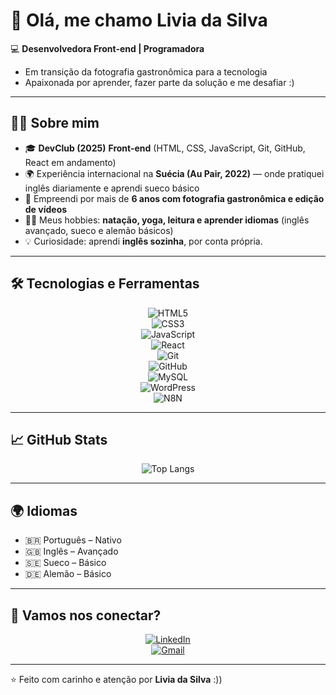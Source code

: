 # 👋 Olá, me chamo Livia da Silva  

💻 **Desenvolvedora Front-end | Programadora**  
- Em transição da fotografia gastronômica para a tecnologia  
- Apaixonada por aprender, fazer parte da solução e me desafiar :)

---

## 🧑‍💻 Sobre mim  

- 🎓 **DevClub (2025)** **Front-end** (HTML, CSS, JavaScript, Git, GitHub, React em andamento)  
- 🌍 Experiência internacional na **Suécia (Au Pair, 2022)** — onde pratiquei inglês diariamente e aprendi sueco básico  
- 📸 Empreendi por mais de **6 anos com fotografia gastronômica e edição de vídeos**  
- 🏊‍♀️ Meus hobbies: **natação, yoga, leitura e aprender idiomas** (inglês avançado, sueco e alemão básicos)  
- 💡 Curiosidade: aprendi **inglês sozinha**, por conta própria.  

---

## 🛠️ Tecnologias e Ferramentas  

<div align="center">

![HTML5](https://img.shields.io/badge/HTML5-E34F26?style=for-the-badge&logo=html5&logoColor=white)  
![CSS3](https://img.shields.io/badge/CSS3-1572B6?style=for-the-badge&logo=css3&logoColor=white)  
![JavaScript](https://img.shields.io/badge/JavaScript-F7DF1E?style=for-the-badge&logo=javascript&logoColor=black)  
![React](https://img.shields.io/badge/React-61DAFB?style=for-the-badge&logo=react&logoColor=white)  
![Git](https://img.shields.io/badge/Git-F05032?style=for-the-badge&logo=git&logoColor=white)  
![GitHub](https://img.shields.io/badge/GitHub-181717?style=for-the-badge&logo=github&logoColor=white)  
![MySQL](https://img.shields.io/badge/MySQL-005C84?style=for-the-badge&logo=mysql&logoColor=white)  
![WordPress](https://img.shields.io/badge/WordPress-21759B?style=for-the-badge&logo=wordpress&logoColor=white)  
![N8N](https://img.shields.io/badge/n8n-F05032?style=for-the-badge&logo=n8n&logoColor=white)

</div>

---

## 📈 GitHub Stats  

<div align="center">

![Top Langs](https://github-readme-stats.vercel.app/api/top-langs/?username=livia-d-s&layout=compact&theme=radical)  

</div>

---

## 🌍 Idiomas  

- 🇧🇷 Português – Nativo  
- 🇬🇧 Inglês – Avançado  
- 🇸🇪 Sueco – Básico  
- 🇩🇪 Alemão – Básico


---

## 🤝 Vamos nos conectar?  

<div align="center">

[![LinkedIn](https://img.shields.io/badge/LinkedIn-0077B5?style=for-the-badge&logo=linkedin&logoColor=white)](https://www.linkedin.com/in/livia-da-silva/)  
[![Gmail](https://img.shields.io/badge/Email-D14836?style=for-the-badge&logo=gmail&logoColor=white)](mailto:liviadasilvadev@gmail.com)  

</div>

---

⭐️ Feito com carinho e atenção por **Livia da Silva** :))
